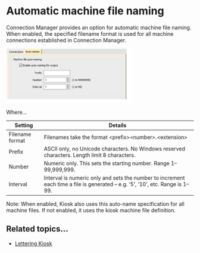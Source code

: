 # Automatic machine file naming

Connection Manager provides an option for automatic machine file naming. When enabled, the specified filename format is used for all machine connections established in Connection Manager.

![hardware00020.png](assets/hardware00020.png)

Where...

| Setting         | Details                                                                                                                       |
| --------------- | ----------------------------------------------------------------------------------------------------------------------------- |
| Filename format | Filenames take the format &lt;prefix&gt;&lt;number&gt;.&lt;extension&gt;                                                                        |
| Prefix          | ASCII only, no Unicode characters. No Windows reserved characters. Length limit 8 characters.                                 |
| Number          | Numeric only. This sets the starting number. Range 1–99,999,999.                                                              |
| Interval        | Interval is numeric only and sets the number to increment each time a file is generated – e.g. ‘5’, ‘10’, etc. Range is 1–99. |

Note: When enabled, Kiosk also uses this auto-name specification for all machine files. If not enabled, it uses the kiosk machine file definition.

## Related topics...

- [Lettering Kiosk](../../Lettering/lettering_kiosk/Lettering_Kiosk)
